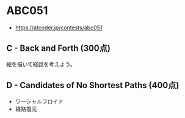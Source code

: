 # ABC051
* https://atcoder.jp/contests/abc051


## C - Back and Forth (300点)
絵を描いて経路を考えよう。


## D - Candidates of No Shortest Paths (400点)
* ワーシャルフロイド
* 経路復元
